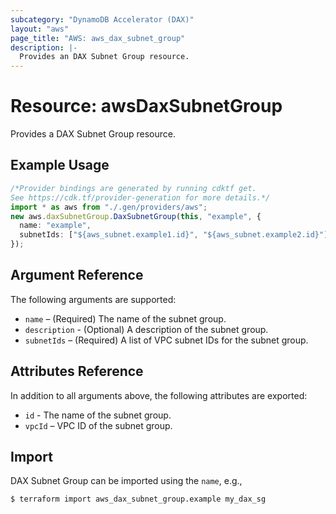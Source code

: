 ```yaml
---
subcategory: "DynamoDB Accelerator (DAX)"
layout: "aws"
page_title: "AWS: aws_dax_subnet_group"
description: |-
  Provides an DAX Subnet Group resource.
---
```


# Resource: awsDaxSubnetGroup

Provides a DAX Subnet Group resource.

## Example Usage

```typescript
/*Provider bindings are generated by running cdktf get.
See https://cdk.tf/provider-generation for more details.*/
import * as aws from "./.gen/providers/aws";
new aws.daxSubnetGroup.DaxSubnetGroup(this, "example", {
  name: "example",
  subnetIds: ["${aws_subnet.example1.id}", "${aws_subnet.example2.id}"],
});

```

## Argument Reference

The following arguments are supported:

* `name` – (Required) The name of the subnet group.
* `description` - (Optional) A description of the subnet group.
* `subnetIds` – (Required) A list of VPC subnet IDs for the subnet group.

## Attributes Reference

In addition to all arguments above, the following attributes are exported:

* `id` - The name of the subnet group.
* `vpcId` – VPC ID of the subnet group.

## Import

DAX Subnet Group can be imported using the `name`, e.g.,

```console
$ terraform import aws_dax_subnet_group.example my_dax_sg
```
